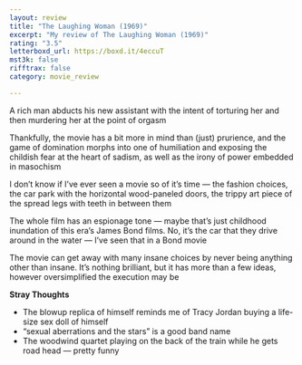 ```yaml
---
layout: review
title: "The Laughing Woman (1969)"
excerpt: "My review of The Laughing Woman (1969)"
rating: "3.5"
letterboxd_url: https://boxd.it/4eccuT
mst3k: false
rifftrax: false
category: movie_review

---
```


A rich man abducts his new assistant with the intent of torturing her and then murdering her at the point of orgasm

Thankfully, the movie has a bit more in mind than (just) prurience, and the game of domination morphs into one of humiliation and exposing the childish fear at the heart of sadism, as well as the irony of power embedded in masochism

I don’t know if I’ve ever seen a movie so of it’s time — the fashion choices, the car park with the horizontal wood-paneled doors, the trippy art piece of the spread legs with teeth in between them

The whole film has an espionage tone — maybe that’s just childhood inundation of this era’s James Bond films. No, it’s the car that they drive around in the water — I’ve seen that in a Bond movie

The movie can get away with many insane choices by never being anything other than insane. It’s nothing brilliant, but it has more than a few ideas, however oversimplified the execution may be

<b>Stray Thoughts</b>
* The blowup replica of himself reminds me of Tracy Jordan buying a life-size sex doll of himself
* “sexual aberrations and the stars” is a good band name
* The woodwind quartet playing on the back of the train while he gets road head — pretty funny